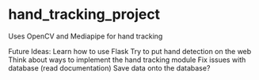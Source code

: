 # hand_tracking_project
Uses OpenCV and Mediapipe for hand tracking

Future Ideas: Learn how to use Flask 
Try to put hand detection on the web
Think about ways to implement the hand tracking module
Fix issues with database (read documentation)
Save data onto the database?